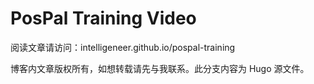 # PosPal Training Video
阅读文章请访问：intelligeneer.github.io/pospal-training


博客内文章版权所有，如想转载请先与我联系。此分支内容为 Hugo 源文件。
